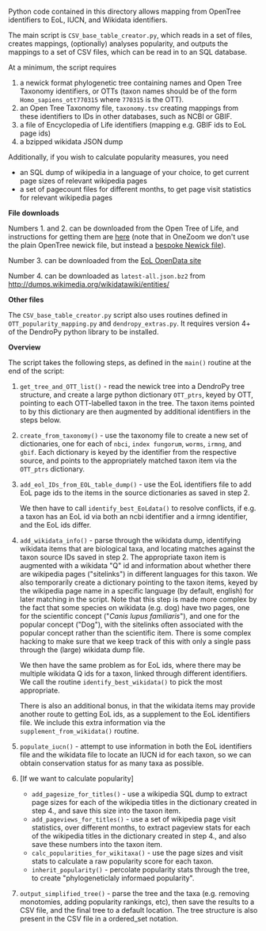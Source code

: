 Python code contained in this directory allows mapping from OpenTree identifiers to EoL, IUCN, and Wikidata identifiers.

The main script is `CSV_base_table_creator.py`, which reads in a set of files, creates mappings, (optionally) analyses popularity, and outputs the mappings to a set of CSV files, which can be read in to an SQL database.

At a minimum, the script requires

1. a newick format phylogenetic tree containing names and Open Tree Taxonomy identifiers, or OTTs (taxon names should be of the form `Homo_sapiens_ott770315` where `770315` is the OTT).
2. an Open Tree Taxonomy file, `taxonomy.tsv` creating mappings from these identifiers to IDs in other databases, such as NCBI or GBIF. 
3. a file of Encyclopedia of Life identifiers (mapping e.g. GBIF ids to EoL page ids)
4. a bzipped wikidata JSON dump

Additionally, if you wish to calculate popularity measures, you need 

* an SQL dump of wikipedia in a language of your choice, to get current page sizes of relevant wikipedia pages
* a set of pagecount files for different months, to get page visit statistics for relevant wikipedia pages

__File downloads__

Numbers 1. and 2. can be downloaded from the Open Tree of Life, and instructions for getting them are [here](../../data/OpenTree/README.markdown) (note that in OneZoom we don't use the plain OpenTree newick file, but instead a [bespoke Newick file](../TreeBuild/README.markdown)).

Number 3. can be downloaded from the [EoL OpenData site](https://opendata.eol.org/dataset/identifiers-csv-gz)

Number 4. can be downloaded as `latest-all.json.bz2` from http://dumps.wikimedia.org/wikidatawiki/entities/

__Other files__

The `CSV_base_table_creator.py` script also uses routines defined in `OTT_popularity_mapping.py` and `dendropy_extras.py`. It requires version 4+ of the DendroPy python library to be installed.

__Overview__

The script takes the following steps, as defined in the `main()` routine at the end of the script:

1. `get_tree_and_OTT_list()` - read the newick tree into a DendroPy tree structure, and create a large python dictionary `OTT_ptrs`, keyed by OTT, pointing to each OTT-labelled taxon in the tree. The taxon items pointed to by this dictionary are then augmented by additional identifiers in the steps below.

2. `create_from_taxonomy()` - use the taxonomy file to create a new set of dictionaries, one for each of `nbci`, `index fungorum`, `worms`, `irmng`, and `gbif`. Each dictionary is keyed by the identifier from the respective source, and points to the appropriately matched taxon item via the `OTT_ptrs` dictionary.

3. `add_eol_IDs_from_EOL_table_dump()` - use the EoL identifiers file to add EoL page ids to the items in the source dictionaries as saved in step 2. 

	We then have to call `identify_best_EoLdata()` to resolve conflicts, if e.g. a taxon has an EoL id via both an ncbi identifier and a irmng identifier, and the EoL ids differ.

4. `add_wikidata_info()` - parse through the wikidata dump, identifying wikidata items that are biological taxa, and locating matches against the taxon source IDs saved in step 2. The appropriate taxon item is augmented with a wikidata "Q" id and information about whether there are wikipedia pages ("sitelinks") in different languages for this taxon. We also temporarily create a dictionary pointing to the taxon items, keyed by the wikipedia page name in a specific language (by default, english) for later matching in the script. Note that this step is made more complex by the fact that some species on wikidata (e.g. dog) have two pages, one for the scientific concept ("_Canis lupus familiaris_"), and one for the popular concept ("Dog"), with the sitelinks often associated with the popular concept rather than the scientific item. There is some complex hacking to make sure that we keep track of this with only a single pass through the (large) wikidata dump file.

	We then have the same problem as for EoL ids, where there may be multiple wikidata Q ids for a taxon, linked through different identifiers. We call the routine `identify_best_wikidata()` to pick the most appropriate.
	
	There is also an additional bonus, in that the wikidata items may provide another route to getting EoL ids, as a supplement to the EoL identifiers file. We include this extra information via the `supplement_from_wikidata()` routine.

5. `populate_iucn()` - attempt to use information in both the EoL identifiers file and the wikidata file to locate an IUCN id for each taxon, so we can obtain conservation status for as many taxa as possible.

6. [If we want to calculate popularity] 
	* `add_pagesize_for_titles()` - use a wikipedia SQL dump to extract page sizes for each of the wikipedia titles in the dictionary created in step 4., and save this size into the taxon item.
	* `add_pageviews_for_titles()` - use a set of wikipedia page visit statistics, over different months, to extract pageview stats for each of the wikipedia titles in the dictionary created in step 4., and also save these numbers into the taxon item.
	* `calc_popularities_for_wikitaxa()` - use the page sizes and visit stats to calculate a raw popularity score for each taxon.
	* `inherit_popularity()` - percolate popularity stats through the tree, to create "phylogeneticlaly informaed popularity".

7. `output_simplified_tree()` - parse the tree and the taxa (e.g. removing monotomies, adding popularity rankings, etc), then save the results to a CSV file, and the final tree to a default location. The tree structure is also present in the CSV file in a ordered_set notation.